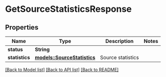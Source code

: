 # GetSourceStatisticsResponse

## Properties

Name | Type | Description | Notes
------------ | ------------- | ------------- | -------------
**status** | **String** |  | 
**statistics** | [**models::SourceStatistics**](_SourceStatistics.md) | Source statistics | 

[[Back to Model list]](../README.md#documentation-for-models) [[Back to API list]](../README.md#documentation-for-api-endpoints) [[Back to README]](../README.md)


